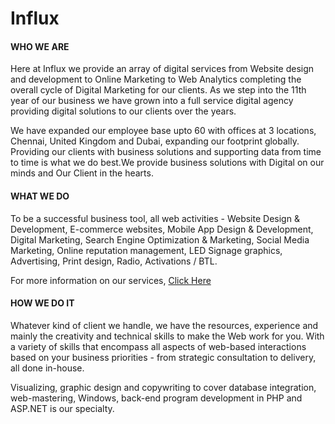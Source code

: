 # Influx

<h4>WHO WE ARE</h4>

Here at Influx we provide an array of digital services from Website design and development to Online Marketing to Web Analytics completing the overall cycle of Digital Marketing for our clients. As we step into the 11th year of our business we have grown into a full service digital agency providing digital solutions to our clients over the years.

We have expanded our employee base upto 60 with offices at 3 locations, Chennai, United Kingdom and Dubai, expanding our footprint globally. Providing our clients with business solutions and supporting data from time to time is what we do best.We provide business solutions with Digital on our minds and Our Client in the hearts.
<h4>WHAT WE DO</h4>

To be a successful business tool, all web activities - Website Design & Development, E-commerce websites, Mobile App Design & Development, Digital Marketing, Search Engine Optimization & Marketing, Social Media Marketing, Online reputation management, LED Signage graphics, Advertising, Print design, Radio, Activations / BTL.

For more information on our services,  <a href="http://www.influx.co.in/services" title="click here">Click Here</a></span></p>
          
<h4>HOW WE DO IT</h4>

Whatever kind of client we handle, we have the resources, experience and mainly the creativity and technical skills to make the Web work for you. With a variety of skills that encompass all aspects of web-based interactions based on your business priorities - from strategic consultation to delivery, all done in-house.

Visualizing, graphic design and copywriting to cover database integration, web-mastering, Windows, back-end program development in PHP and ASP.NET is our specialty.
